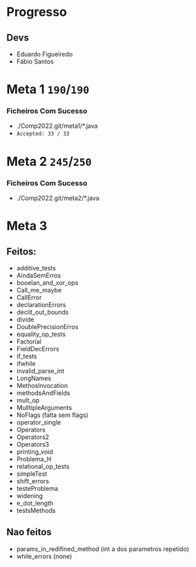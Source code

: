 # Progresso

## Devs
* Eduardo Figueiredo
* Fábio Santos
# Meta 1 `190`/`190`
### Ficheiros Com Sucesso
- ./Comp2022.git/meta1/*.java
- `Accepted: 33 / 33`

# Meta 2 `245`/`250`
### Ficheiros Com Sucesso
- ./Comp2022.git/meta2/*.java


# Meta 3
## Feitos:
- additive_tests
- AindaSemErros
- booelan_and_xor_ops
- Call_me_maybe
- CallError
- declarationErrors
- declit_out_bounds
- divide
- DoublePrecisionErros
- equality_op_tests
- Factorial
- FieldDecErrors
- if_tests
- ifwhile
- invalid_parse_int
- LongNames
- MethosInvocation
- methodsAndFields
- mult_op
- MulltipleArguments
- NoFlags (falta sem flags)
- operator_single
- Operators
- Operators2
- Operators3
- printing_void
- Problema_H
- relational_op_tests
- simpleTest
- shift_errors
- testeProblema
- widening
- e_dot_length
- testsMethods

## Nao feitos
- params_in_redifined_method (int a dos parametros repetido)
- while_errors (none)